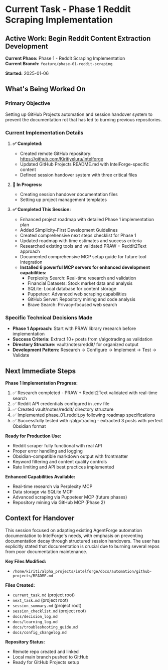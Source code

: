 # Current Task - Phase 1 Reddit Scraping Implementation

## Active Work: Begin Reddit Content Extraction Development

**Current Phase:** Phase 1 - Reddit Scraping Implementation  
**Current Branch:** `feature/phase-01-reddit-scraping`

**Started:** 2025-01-06

## What's Being Worked On

### Primary Objective
Setting up GitHub Projects automation and session handover system to prevent the documentation rot that has led to burning previous repositories.

### Current Implementation Details

1. **✅ Completed:**
   - Created remote GitHub repository: https://github.com/Kiritiyeluru/intelforge
   - Updated GitHub Projects README.md with IntelForge-specific content
   - Defined session handover system with three critical files

2. **🔄 In Progress:**
   - Creating session handover documentation files
   - Setting up project management templates

3. **✅ Completed This Session:**
   - Enhanced project roadmap with detailed Phase 1 implementation plan
   - Added Simplicity-First Development Guidelines
   - Created comprehensive next steps checklist for Phase 1
   - Updated roadmap with time estimates and success criteria
   - Researched existing tools and validated PRAW + Reddit2Text approach
   - Documented comprehensive MCP setup guide for future tool integration
   - **Installed 6 powerful MCP servers for enhanced development capabilities:**
     - Perplexity Search: Real-time research and validation
     - Financial Datasets: Stock market data and analysis
     - SQLite: Local database for content storage
     - Puppeteer: Advanced web scraping capabilities
     - GitHub Server: Repository mining and code analysis
     - Brave Search: Privacy-focused web search

### Specific Technical Decisions Made

- **Phase 1 Approach:** Start with PRAW library research before implementation
- **Success Criteria:** Extract 10+ posts from r/algotrading as validation
- **Directory Structure:** vault/notes/reddit/ for organized output
- **Development Pattern:** Research → Configure → Implement → Test → Validate

## Next Immediate Steps

**Phase 1 Implementation Progress:**
1. ✅ Research completed - PRAW + Reddit2Text validated with real-time search
2. ✅ Reddit API credentials configured in .env file
3. ✅ Created vault/notes/reddit/ directory structure
4. ✅ Implemented phase_01_reddit.py following roadmap specifications
5. ✅ Successfully tested with r/algotrading - extracted 3 posts with perfect Obsidian format

**Ready for Production Use:**
- Reddit scraper fully functional with real API
- Proper error handling and logging
- Obsidian-compatible markdown output with frontmatter
- Keyword filtering and content quality controls
- Rate limiting and API best practices implemented

**Enhanced Capabilities Available:**
- Real-time research via Perplexity MCP
- Data storage via SQLite MCP
- Advanced scraping via Puppeteer MCP (future phases)
- Repository mining via GitHub MCP (Phase 2)

## Context for Handover

This session focused on adapting existing AgentForge automation documentation to IntelForge's needs, with emphasis on preventing documentation decay through structured session handovers. The user has explicitly stated that documentation is crucial due to burning several repos from poor documentation maintenance.

**Key Files Modified:**
- `/home/kiriti/alpha_projects/intelforge/docs/automation/github-projects/README.md`

**Files Created:**
- `current_task.md` (project root)
- `next_task.md` (project root)
- `session_summary.md` (project root)
- `session_checklist.md` (project root)
- `docs/decision_log.md`
- `docs/learning_log.md`
- `docs/troubleshooting_guide.md`
- `docs/config_changelog.md`

**Repository Status:**
- Remote repo created and linked
- Local main branch pushed to GitHub
- Ready for GitHub Projects setup